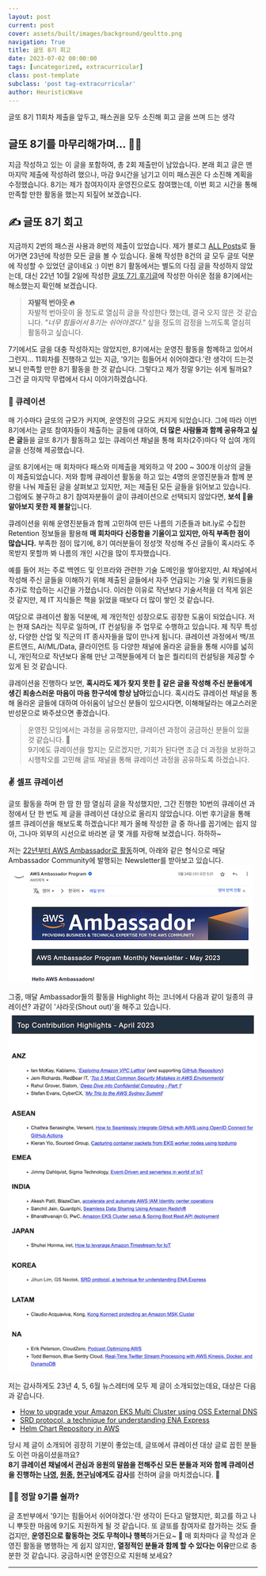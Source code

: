 ```yaml
---
layout: post
current: post
cover: assets/built/images/background/geultto.png
navigation: True
title: 글또 8기 회고
date: 2023-07-02 00:00:00
tags: [uncategorized, extracurricular]
class: post-template
subclass: 'post tag-extracurricular'
author: HeuristicWave
---
```

글또 8기 11회차 제출을 앞두고, 패스권을 모두 소진해 회고 글을 쓰며 드는 생각

## 글또 8기를 마무리해가며... 🏃🏻

지금 작성하고 있는 이 글을 포함하여, 총 2회 제출만이 남았습니다. 본래 회고 글은 맨 마지막 제출에 작성하려 했으나, 마감 9시간을 남기고 이미 패스권은 다 소진해 계획을 수정했습니다.
8기는 제가 참여자이자 운영진으로도 참여했는데, 이번 회고 시간을 통해 만족할 만한 활동을 했는지 되짚어 보겠습니다.

## ✍️ 글또 8기 회고

지금까지 2번의 패스권 사용과 8번의 제출이 있었습니다. 제가 블로그 [ALL Posts](https://heuristicwave.github.io/archive )로 들어가면 23년에 작성한 모든 글을 볼 수 있습니다.
올해 작성한 8건의 글 모두 글또 덕분에 작성할 수 있었던 글이네요 :)
이번 8기 활동에서는 별도의 다짐 글을 작성하지 않았는데, 대신 22년 10월 2일에 작성한 [글또 7기 후기글](https://heuristicwave.github.io/geultto2 )에 작성한 아쉬운 점을 8기에서는 해소했는지 확인해 보겠습니다.

> **자발적 번아웃 🔥** <br>
> 자발적 번아웃이 올 정도로 열심히 글을 작성한다 했는데, 결국 오지 않은 것 같습니다.
> *"너무 힘들어서 8기는 쉬어야겠다."* 싶을 정도의 감정을 느끼도록 열심히 활동하고 싶습니다.

7기에서도 글을 대충 작성하지는 않았지만, 8기에서는 운영진 활동을 함께하고 있어서 그런지...
11회차를 진행하고 있는 지금, '9기는 힘들어서 쉬어야겠다.'란 생각이 드는것 보니 만족할 만한 8기 활동을 한 것 같습니다.
그렇다고 제가 정말 9기는 쉬게 될까요? 그건 글 마지막 무렵에서 다시 이야기하겠습니다.

### 🫵 큐레이션

매 기수마다 글또의 규모가 커지며, 운영진의 규모도 커지게 되었습니다. 그에 따라 이번 8기에서는 글또 참여자들이 제출하는 글들에 대하여,
**더 많은 사람들과 함께 공유하고 싶은 글**들을 글또 8기가 활동하고 있는 큐레이션 채널을 통해 회차(2주)마다 약 십여 개의 글을 선정해 제공했습니다.

글또 8기에서는 매 회차마다 패스와 미제출을 제외하고 약 200 ~ 300개 이상의 글들이 제출되었습니다.
저와 함께 큐레이션 활동을 하고 있는 4명의 운영진분들과 함께 분량을 나눠 제출된 글을 살펴보고 있지만, 저는 제출된 모든 글들을 읽어보고 있습니다.
그럼에도 불구하고 8기 참여자분들이 글이 큐레이션으로 선택되지 않았다면, **보석 💎을 알아보지 못한 제 불찰**입니다.

큐레이션을 위해 운영진분들과 함께 고민하여 만든 나름의 기준들과 bit.ly로 수집한 Retention 정보들을 활용해 **매 회차마다 신중함을 기울이고 있지만, 아직 부족한 점이 많습니다.**
부족한 점이 많기에, 8기 여러분들이 정성껏 작성해 주신 글들이 혹시라도 주목받지 못할까 봐 나름의 개인 시간을 많이 투자했습니다.

예를 들어 저는 주로 백엔드 및 인프라와 관련한 기술 도메인을 쌓아왔지만, AI 채널에서 작성해 주신 글들을 이해하기 위해 제출된 글들에서 자주 언급되는 기술 및 키워드들을 추가로 학습하는 시간을 가졌습니다.
이러한 이유로 작년보다 기술서적을 더 적게 읽은 것 같지만, 제 IT 지식들은 책을 읽었을 때보다 더 많이 쌓인 것 같습니다.

여담으로 큐레이션 활동 덕분에, 제 개인적인 성장으로도 굉장한 도움이 되었습니다. 저는 현재 SA라는 직무로 일하며, IT 컨설팅을 주 업무로 수행하고 있습니다.
제 직무 특성상, 다양한 산업 및 직군의 IT 종사자들을 많이 만나게 됩니다. 큐레이션 과정에서 백/프론트엔드, AI/ML/Data, 클라이언트 등 다양한 채널에 올라온 글들을 통해 시야를 넓히니,
개인적으로 작년보다 올해 만난 고객분들에게 더 높은 퀄리티의 컨설팅을 제공할 수 있게 된 것 같습니다.

큐레이션을 진행하다 보면, **혹시라도 제가 찾지 못한 💎 같은 글을 작성해 주신 분들에게 생긴 죄송스러운 마음이 마음 한구석에 항상 남아**있습니다.
혹시라도 큐레이션 채널을 통해 올라온 글들에 대하여 아쉬움이 남으신 분들이 있으시다면, 이해해달라는 애교스러운 반성문으로 봐주셨으면 좋겠습니다.

> 운영진 모임에서는 과정을 공유했지만, 큐레이션 과정이 궁금하신 분들이 있을 것 같습니다. 🧐<br>
> 9기에도 큐레이션을 할지는 모르겠지만, 기회가 된다면 조금 더 과정을 보완하고 시행착오를 고민해 글또 채널을 통해 큐레이션 과정을 공유하도록 하겠습니다.

### ✌️ 셀프 큐레이션

글또 활동을 하며 한 땀 한 땀 열심히 글을 작성했지만, 그간 진행한 10번의 큐레이션 과정에서 단 한 번도 제 글을 큐레이션 대상으로 올리지 않았습니다.
이번 후기글을 통해 셀프 큐레이션을 해보도록 하겠습니다! 제가 올해 작성한 글 중 하나를 꼽기에는 쉽지 않아, 그나마 외부의 시선으로 바라본 글 몇 개를 자랑해 보겠습니다. 하하하~

저는 [22년부터 AWS Ambassador로 활동](https://aws.amazon.com/ko/blogs/apn/meet-our-newest-aws-ambassadors-from-2q-2022-and-explore-the-latest-ambassador-activities/ )하며,
아래와 같은 형식으로 매달 Ambassador Community에 발행되는 Newsletter를 받아보고 있습니다.
![newsletter](../../assets/built/images/post/etc/ambNewsletter.png)

그중, 매달 Ambassador들의 활동을 Highlight 하는 코너에서 다음과 같이 일종의 큐레이션? 과같이 '샤라웃(Shout out)'을 해주고 있습니다.
![highlight](../../assets/built/images/post/etc/highlights.png)

저는 감사하게도 23년 4, 5, 6월 뉴스레터에 모두 제 글이 소개되었는데요, 대상은 다음과 같습니다.

- [How to upgrade your Amazon EKS Multi Cluster using OSS External DNS](https://heuristicwave.github.io/EKS_Upgrade)
- [SRD protocol, a technique for understanding ENA Express](https://heuristicwave.github.io/SRD)
- [Helm Chart Repository in AWS](https://heuristicwave.github.io/Chart)

당시 제 글이 소개되어 굉장히 기분이 좋았는데, 글또에서 큐레이션 대상 글로 꼽힌 분들도 이런 마음이셨을까요? <br>
**8기 큐레이션 채널에서 관심과 응원의 말씀을 전해주신 모든 분들과 저와 함께 큐레이션을 진행하는 [나영](https://kidneybeans2.tistory.com/), [원종](https://devowen.com/), [현구](https://hyeon9mak.github.io/ )님에게도 감사**를 전하며 글을 마치겠습니다. 🙏

### 🤷‍♂️ 정말 9기를 쉴까?

글 초반부에서 '9기는 힘들어서 쉬어야겠다.'란 생각이 든다고 말했지만, 회고를 하고 나니 뿌듯한 마음에 9기도 지원하게 될 것 같습니다.
또 글또를 참여자로 참가하는 것도 즐겁지만, **운영진으로 활동하는 것도 무척이나 행복**하거든요~ 🧚
매 회차마다 글 작성과 운영진 활동을 병행하는 게 쉽지 않지만, **열정적인 분들과 함께 할 수 있다는 이유**만으로 충분한 것 같습니다. 궁금하시면 운영진으로 지원해 보세요?

---
